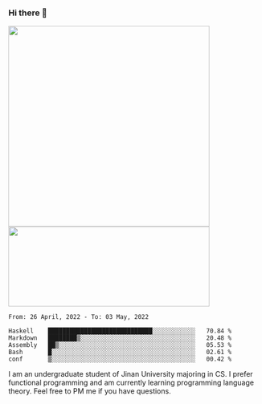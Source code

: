 ### Hi there 👋

<!--
**pe200012/pe200012** is a ✨ _special_ ✨ repository because its `README.md` (this file) appears on your GitHub profile.

Here are some ideas to get you started:

- 🔭 I’m currently working on ...
- 🌱 I’m currently learning ...
- 👯 I’m looking to collaborate on ...
- 🤔 I’m looking for help with ...
- 💬 Ask me about ...
- 📫 How to reach me: ...
- 😄 Pronouns: ...
- ⚡ Fun fact: ...
-->
<p>
    <img width="400em" src="https://github-readme-stats.vercel.app/api?username=pe200012&show_icons=true&icon_color=f44336&title_color=757de8">
    <img width="400em" height="159em" src="https://github-readme-stats.vercel.app/api/top-langs/?username=pe200012&hide=html,cmake,css&title_color=757de8&layout=compact">
</p>

<!--START_SECTION:waka-->
```text
From: 26 April, 2022 - To: 03 May, 2022

Haskell    █████████████████████████████░░░░░░░░░░░░   70.84 % 
Markdown   ████████▒░░░░░░░░░░░░░░░░░░░░░░░░░░░░░░░░   20.48 % 
Assembly   ██▒░░░░░░░░░░░░░░░░░░░░░░░░░░░░░░░░░░░░░░   05.53 % 
Bash       █░░░░░░░░░░░░░░░░░░░░░░░░░░░░░░░░░░░░░░░░   02.61 % 
conf       ▒░░░░░░░░░░░░░░░░░░░░░░░░░░░░░░░░░░░░░░░░   00.42 % 
```
<!--END_SECTION:waka-->

I am an undergraduate student of Jinan University majoring in CS. I prefer functional programming and am currently learning programming language theory. Feel free to PM me if you have questions.
